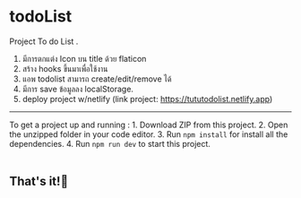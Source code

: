 # todoList
Project To do List .<br>

1. มีการตกแต่ง Icon บน title ด้วย flaticon
2. สร้าง hooks ขึ้นมาเพื่อใช้งาน
3. แอพ todolist สามารถ create/edit/remove ได้
4. มีการ save ข้อมูลลง localStorage. 
5. deploy project w/netlify (link project: https://tututodolist.netlify.app)

<hr>
To get a project up and running :
1. Download ZIP from this project.
2. Open the unzipped folder in your code editor.
3. Run <code>npm install</code> for install all the dependencies.
4. Run <code>npm run dev</code> to start this project.
<br><br>
<h2>That's it!💚</h2>
